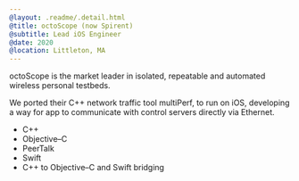 ```yaml
---
@layout: .readme/.detail.html
@title: octoScope (now Spirent)
@subtitle: Lead iOS Engineer
@date: 2020
@location: Littleton, MA
---
```

octoScope is the market leader in isolated, repeatable and automated wireless
personal testbeds.

We ported their C++ network traffic tool multiPerf, to run on iOS, developing a
way for app to communicate with control servers directly via Ethernet.

- C++
- Objective–C
- PeerTalk
- Swift
- C++ to Objective–C and Swift bridging
